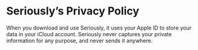 # Seriously’s Privacy Policy

When you download and use Seriously, it uses your Apple ID to store your data in your iCloud account. Seriously never captures your private information for any purpose, and never sends it anywhere.